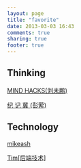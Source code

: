 ```yaml
---
layout: page
title: "favorite"
date: 2013-03-03 16:43
comments: true
sharing: true
footer: true
---
```


## Thinking

[MIND HACKS(刘未鹏)](http://mindhacks.cn)

[纪 记 冀 (彭萦)](http://yingpeng.me)

## Technology

[mikeash](http://www.mikeash.com/pyblog/)

[Tim[后端技术]](http://timyang.net/data/redis-misunderstanding/)
